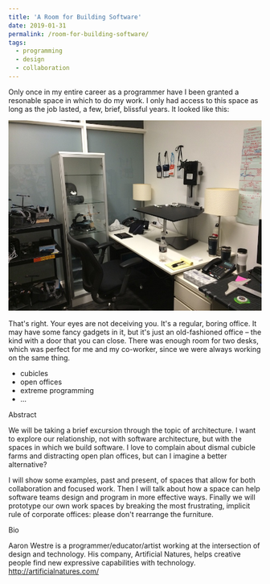 ```yaml
---
title: 'A Room for Building Software'
date: 2019-01-31
permalink: /room-for-building-software/
tags:
  - programming
  - design
  - collaboration
---
```


Only once in my entire career as a programmer have I been granted a resonable space in which to do my work. I only had access to this space as long as the job lasted, a few, brief, blissful years. It looked like this:

![a plain old office](/images/vrdl_office.jpg "a plain old office")

That's right. Your eyes are not deceiving you. It's a regular, boring office. It may have some fancy gadgets in it, but it's just an old-fashioned office – the kind with a door that you can close. There was enough room for two desks, which was perfect for me and my co-worker, since we were always working on the same thing.

 - cubicles
 - open offices
 - extreme programming
 - ...

Abstract

We will be taking a brief excursion through the topic of architecture. I want to explore our relationship, not with software architecture, but with the spaces in which we build software. I love to complain about dismal cubicle farms and distracting open plan offices, but can I imagine a better alternative?

I will show some examples, past and present, of spaces that allow for both collaboration and focused work. Then I will talk about how a space can help software teams design and program in more effective ways. Finally we will prototype our own work spaces by breaking the most frustrating, implicit rule of corporate offices: please don't rearrange the furniture.

Bio

Aaron Westre is a programmer/educator/artist working at the intersection of design and technology. His company, Artificial Natures, helps creative people find new expressive capabilities with technology.
http://artificialnatures.com/